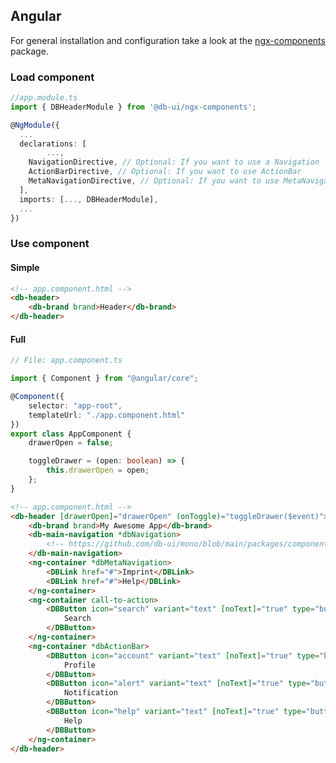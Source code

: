 ## Angular

For general installation and configuration take a look at the [ngx-components](https://www.npmjs.com/package/@db-ui/ngx-components) package.

### Load component

```ts app.module.ts
//app.module.ts
import { DBHeaderModule } from '@db-ui/ngx-components';

@NgModule({
  ...
  declarations: [
        ...,
	NavigationDirective, // Optional: If you want to use a Navigation
	ActionBarDirective, // Optional: If you want to use ActionBar
	MetaNavigationDirective, // Optional: If you want to use MetaNavigation
  ],
  imports: [..., DBHeaderModule],
  ...
})

```

### Use component

#### Simple

```html app.component.html
<!-- app.component.html -->
<db-header>
	<db-brand brand>Header</db-brand>
</db-header>
```

#### Full

```ts app.component.ts
// File: app.component.ts

import { Component } from "@angular/core";

@Component({
	selector: "app-root",
	templateUrl: "./app.component.html"
})
export class AppComponent {
	drawerOpen = false;

	toggleDrawer = (open: boolean) => {
		this.drawerOpen = open;
	};
}
```

```html app.component.html
<!-- app.component.html -->
<db-header [drawerOpen]="drawerOpen" (onToggle)="toggleDrawer($event)">
	<db-brand brand>My Awesome App</db-brand>
	<db-main-navigation *dbNavigation>
		<!-- https://github.com/db-ui/mono/blob/main/packages/components/src/components/main-navigation/docs/Angular.md -->
	</db-main-navigation>
	<ng-container *dbMetaNavigation>
		<DBLink href="#">Imprint</DBLink>
		<DBLink href="#">Help</DBLink>
	</ng-container>
	<ng-container call-to-action>
		<DBButton icon="search" variant="text" [noText]="true" type="button">
			Search
		</DBButton>
	</ng-container>
	<ng-container *dbActionBar>
		<DBButton icon="account" variant="text" [noText]="true" type="button">
			Profile
		</DBButton>
		<DBButton icon="alert" variant="text" [noText]="true" type="button">
			Notification
		</DBButton>
		<DBButton icon="help" variant="text" [noText]="true" type="button">
			Help
		</DBButton>
	</ng-container>
</db-header>
```
